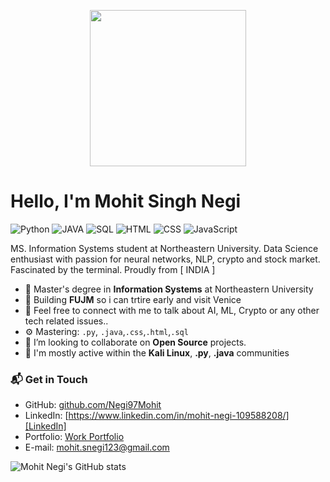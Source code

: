 <p align="center">
<img src="https://64.media.tumblr.com/c5399e42065a936c75c170e507dfb6f0/73930fdb8ee92bf5-76/s1280x1920/6dae7b7d7c73f618f1e63fe99ceff8c086058df1.gifv"  height="250" width="250"/>
</ p>

# Hello, I'm Mohit Singh Negi

![Python](https://img.shields.io/badge/Python-Advance-orange)
![JAVA](https://img.shields.io/badge/JAVA-Advance-yellow)
![SQL](https://img.shields.io/badge/SQL-Advance-green)
![HTML](https://img.shields.io/badge/HTML-Advance-blue)
![CSS](https://img.shields.io/badge/CSS-Advance-red)
![JavaScript](https://img.shields.io/badge/JavaScript-Intermediate-yellow)

MS. Information Systems student at Northeastern University. Data Science enthusiast with passion for neural networks, NLP, crypto and stock market. Fascinated by the terminal.  Proudly from [ INDIA ]

- 🔭 Master's degree in **Information Systems** at Northeastern University
- 🌱 Building **FUJM** so i can trtire early and visit Venice
- 🌱 Feel free to connect with me to talk about AI, ML, Crypto or any other tech related issues..
- ⚙️ Mastering: `.py`, `.java`,`.css`,`.html`,`.sql`
- 👯 I’m looking to collaborate on **Open Source** projects.
- 💬 I'm mostly active within the **Kali Linux**, **.py**, **.java**  communities

### 📬 Get in Touch

- GitHub: [github.com/Negi97Mohit][github]
- LinkedIn: [https://www.linkedin.com/in/mohit-negi-109588208/][LinkedIn]
- Portfolio: [Work Portfolio](https://negim.myportfolio.com/)
- E-mail: mohit.snegi123@gmail.com

![Mohit Negi's GitHub stats](https://github-readme-stats.vercel.app/api?username=Negi97Mohit&show_icons=true&theme=dracula&count_private=true&hide=prs&include_all_commits=true&hide_border=true)

[github]: https://github.com/Negi97Mohit
[site]: https://federico-dondi.github.io
